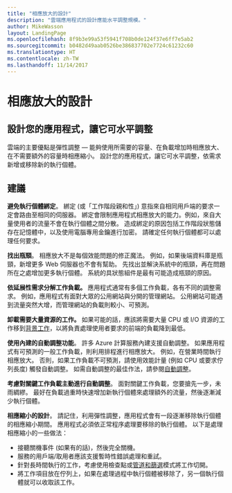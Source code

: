 ```yaml
---
title: "相應放大的設計"
description: "雲端應用程式的設計應能水平調整規模。"
author: MikeWasson
layout: LandingPage
ms.openlocfilehash: 8f9b3e99a53f5941f708b0de124f37e6ff7e5ab2
ms.sourcegitcommit: b0482d49aab0526be386837702e7724c61232c60
ms.translationtype: HT
ms.contentlocale: zh-TW
ms.lasthandoff: 11/14/2017
---
```

# <a name="design-to-scale-out"></a>相應放大的設計

## <a name="design-your-application-so-that-it-can-scale-horizontally"></a>設計您的應用程式，讓它可水平調整

雲端的主要優點是彈性調整 &mdash; 能夠使用所需要的容量、在負載增加時相應放大、在不需要額外的容量時相應縮小。 設計您的應用程式，讓它可水平調整，依需求新增或移除新的執行個體。

## <a name="recommendations"></a>建議

**避免執行個體綁定**。 綁定 (或「工作階段親和性」) 意指來自相同用戶端的要求一定會路由至相同的伺服器。 綁定會限制應用程式相應放大的能力。例如，來自大量使用者的流量不會在執行個體之間分散。 造成綁定的原因包括工作階段狀態儲存在記憶體中，以及使用電腦專用金鑰進行加密。 請確定任何執行個體都可以處理任何要求。 

**找出瓶頸**。 相應放大不是每個效能問題的修正魔法。 例如，如果後端資料庫是瓶頸，新增更多 Web 伺服器也不會有幫助。 先找出並解決系統中的瓶頸，再在問題所在之處增加更多執行個體。 系統的具狀態組件是最有可能造成瓶頸的原因。 

**依延展性需求分解工作負載。**  應用程式通常有多個工作負載，各有不同的調整需求。 例如，應用程式有面對大眾的公用網站與分開的管理網站。 公用網站可能遇到流量突然大增，而管理網站的負載則較小、可預測。 

**卸載需要大量資源的工作。** 如果可能的話，應該將需要大量 CPU 或 I/O 資源的工作移到[背景工作][background-jobs]，以將負責處理使用者要求的前端的負載降到最低。

**使用內建的自動調整功能**。 許多 Azure 計算服務內建支援自動調整。 如果應用程式有可預測的一般工作負載，則利用排程進行相應放大。 例如，在營業時間執行相應放大。 否則，如果工作負載不可預測，請使用效能計量 (例如 CPU 或要求佇列長度) 觸發自動調整。 如需自動調整的最佳作法，請參閱[自動調整][autoscaling]。

**考慮對關鍵工作負載主動進行自動調整**。 面對關鍵工作負載，您要搶先一步，未雨綢繆。 最好在負載過重時快速增加新執行個體來處理額外的流量，然後逐漸減少執行個體。

**相應縮小的設計**。  請記住，利用彈性調整，應用程式會有一段逐漸移除執行個體的相應縮小期間。 應用程式必須依正常程序處理要移除的執行個體。 以下是處理相應縮小的一些做法：

- 接聽關機事件 (如果有的話)，然後完全關機。 
- 服務的用戶端/取用者應該支援暫時性錯誤處理和重試。 
- 針對長時間執行的工作，考慮使用檢查點或[管道和篩選][pipes-filters-pattern]模式將工作切開。 
- 將工作項目放在佇列上，如果在處理過程中執行個體被移除了，另一個執行個體就可以收取該工作。 


<!-- links -->

[autoscaling]: ../../best-practices/auto-scaling.md
[background-jobs]: ../../best-practices/background-jobs.md
[pipes-filters-pattern]: ../../patterns/pipes-and-filters.md
